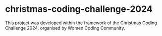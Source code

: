 # christmas-coding-challenge-2024
This project was developed within the framework of the Christmas Coding Challenge 2024, organised by Women Coding Community.
